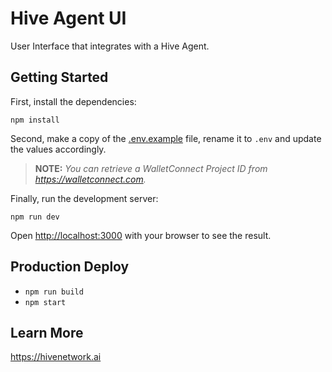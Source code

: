 # Hive Agent UI

User Interface that integrates with a Hive Agent.

## Getting Started

First, install the dependencies:

```
npm install
```

Second, make a copy of the [.env.example](.env.example) file, rename it to `.env` and update the values accordingly.
> **NOTE:** _You can retrieve a WalletConnect Project ID from https://walletconnect.com._

Finally, run the development server:

```
npm run dev
```

Open [http://localhost:3000](http://localhost:3000) with your browser to see the result.

## Production Deploy

- `npm run build`
- `npm start`

## Learn More

https://hivenetwork.ai
